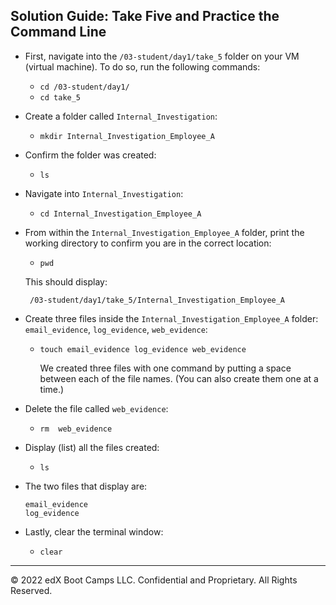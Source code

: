 ## Solution Guide: Take Five and Practice the Command Line

- First, navigate into the `/03-student/day1/take_5` folder on your VM (virtual machine). To do so, run the following commands:
      
  - `cd /03-student/day1/`
  - `cd take_5`

- Create a folder called `Internal_Investigation`:
    
  - `mkdir Internal_Investigation_Employee_A`
    
-  Confirm the folder was created:
    - `ls`
          
- Navigate into `Internal_Investigation`:

  - `cd Internal_Investigation_Employee_A`

- From within the `Internal_Investigation_Employee_A` folder, print the working directory to confirm you are in the correct location:
    
  - `pwd`
            
   This should display: 
  ```
   /03-student/day1/take_5/Internal_Investigation_Employee_A
  ```
    
- Create three files inside the `Internal_Investigation_Employee_A` folder: `email_evidence`, `log_evidence`, `web_evidence`:

  - `touch email_evidence log_evidence web_evidence`
           
    We created three files with one command by putting a space between each of the file names. (You can also create them one at a time.)
    
- Delete the file called `web_evidence`:
   - `rm  web_evidence`
           
- Display (list) all the files created:
  - `ls`
            
- The two files that display are: 
  ```
  email_evidence 
  log_evidence
   ```
            
- Lastly, clear the terminal window:
   - `clear`
--- 
© 2022 edX Boot Camps LLC. Confidential and Proprietary. All Rights Reserved.
